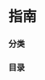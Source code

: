 # 指南

### 分类

<ClientOnly>
  <bubble-chart locale="zh" />
</ClientOnly>

### 目录

<ClientOnly>
  <mindmap v-model="data" zoom/>
</ClientOnly>

<script setup>
import { inject } from 'vue'

const data = [{
  name: 'BLOG',
  children: inject('zhMenu')
}]

</script>
